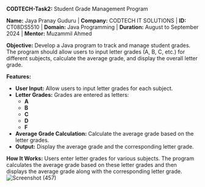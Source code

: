 **CODTECH-Task2:** Student Grade Management Program

**Name:** Jaya Pranay Guduru | **Company:** CODTECH IT SOLUTIONS | **ID:** CT08DS5510 | **Domain:** Java Programming | **Duration:** August to September 2024 | **Mentor:** Muzammil Ahmed

**Objective:** Develop a Java program to track and manage student grades. The program should allow users to input letter grades (A, B, C, etc.) for different subjects, calculate the average grade, and display the overall letter grade.

**Features:** 
- **User Input:** Allow users to input letter grades for each subject.
- **Letter Grades:** Grades are entered as letters:
  - **A**
  - **B**
  - **C**
  - **D**
  - **F**
- **Average Grade Calculation:** Calculate the average grade based on the letter grades.
- **Output:** Display the average grade and the corresponding letter grade.

**How It Works:** Users enter letter grades for various subjects. The program calculates the average grade based on these letter grades and then displays the average grade along with the corresponding letter grade.
 ![Screenshot (457)](https://github.com/user-attachments/assets/d48715cf-29a7-405a-a099-95c7d62140f3)
